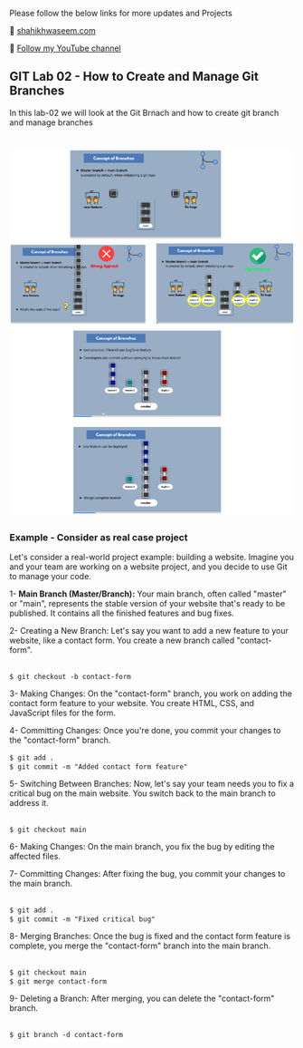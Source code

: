 
Please follow the below links for more updates and Projects

💾 <a href="https://shaikhwaseem.com" target="_blank">shahikhwaseem.com</a> <br>

💾 <a href="https://www.youtube.com/@waseeemuddin" target="_blank">Follow my YouTube channel</a>


##  GIT Lab 02 - How to Create and Manage Git Branches

In this lab-02 we will look at the Git Brnach and how to create git branch and manage branches

# ![git-status](src/gitbranch.png)


### Example - Consider as real case project

Let's consider a real-world project example: building a website. Imagine you and your team are working on a website project, and you decide to use Git to manage your code.

1- **Main Branch (Master/Branch):**  Your main branch, often called "master" or "main", represents the stable version of your website that's ready to be published. It contains all the finished features and bug fixes.

2- Creating a New Branch: Let's say you want to add a new feature to your website, like a contact form. You create a new branch called "contact-form".

``` shell

$ git checkout -b contact-form

```
3- Making Changes: On the "contact-form" branch, you work on adding the contact form feature to your website. You create HTML, CSS, and JavaScript files for the form.

4- Committing Changes: Once you're done, you commit your changes to the "contact-form" branch.

``` shell
$ git add .
$ git commit -m "Added contact form feature"

```

5- Switching Between Branches: Now, let's say your team needs you to fix a critical bug on the main website. You switch back to the main branch to address it.

``` shell

$ git checkout main

```
6- Making Changes: On the main branch, you fix the bug by editing the affected files.

7- Committing Changes: After fixing the bug, you commit your changes to the main branch.

``` shell

$ git add .
$ git commit -m "Fixed critical bug"

```

8- Merging Branches: Once the bug is fixed and the contact form feature is complete, you merge the "contact-form" branch into the main branch.

``` shell

$ git checkout main
$ git merge contact-form

```
9- Deleting a Branch: After merging, you can delete the "contact-form" branch.

``` shell

$ git branch -d contact-form

```

